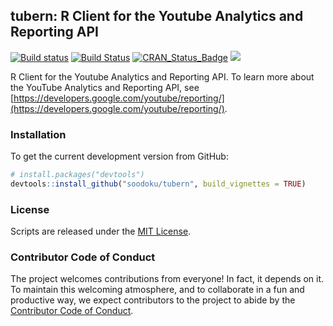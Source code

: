 ## tubern: R Client for the Youtube Analytics and Reporting API

[![Build status](https://ci.appveyor.com/api/projects/status/y2m2kda6polq50ge?svg=true)](https://ci.appveyor.com/project/soodoku/tubern)
[![Build Status](https://travis-ci.org/soodoku/tuber.svg?branch=master)](https://travis-ci.org/soodoku/tubern)
[![CRAN_Status_Badge](http://www.r-pkg.org/badges/version/tuber)](https://cran.r-project.org/package=tubern)
![](http://cranlogs.r-pkg.org/badges/grand-total/tubern)

R Client for the Youtube Analytics and Reporting API. To learn more about the YouTube Analytics and Reporting API, see [https://developers.google.com/youtube/reporting/](https://developers.google.com/youtube/reporting/).

### Installation

To get the current development version from GitHub:

```r
# install.packages("devtools")
devtools::install_github("soodoku/tubern", build_vignettes = TRUE)
```

### License
Scripts are released under the [MIT License](http://opensource.org/licenses/MIT).

### Contributor Code of Conduct

The project welcomes contributions from everyone! In fact, it depends on it. To maintain this welcoming atmosphere, and to collaborate in a fun and productive way, we expect contributors to the project to abide by the [Contributor Code of Conduct](http://contributor-covenant.org/version/1/0/0/).